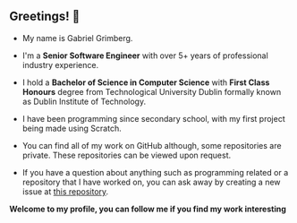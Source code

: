 ## Greetings! 👋

- My name is Gabriel Grimberg.

- I'm a **Senior Software Engineer** with over 5+ years of professional industry experience. 

- I hold a **Bachelor of Science in Computer Science** with **First Class Honours** degree from Technological University Dublin formally known as Dublin Institute of Technology.

- I have been programming since secondary school, with my first project being made using Scratch.

- You can find all of my work on GitHub although, some repositories are private. These repositories can be viewed upon request.

- If you have a question about anything such as programming related or a repository that I have worked on, you can ask away by creating a new issue at [this repository](https://github.com/GabrielGrimberg/GabrielGrimberg/issues/new?assignees=&labels=question&template=custom.md&title=Question%3A+%5BTitle%20of%20Question%5D).

**Welcome to my profile, you can follow me if you find my work interesting**
